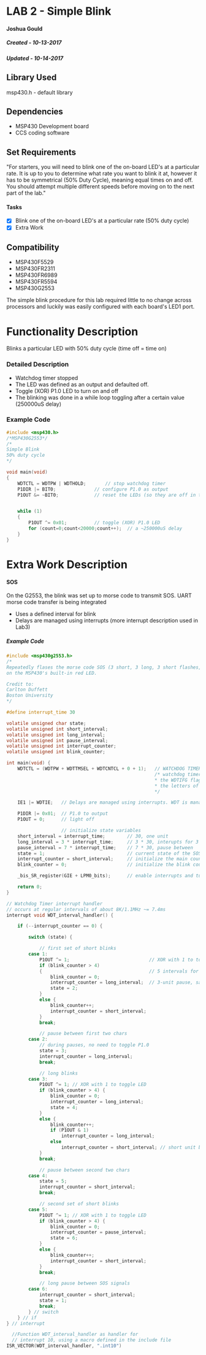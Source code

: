 # LAB 2 - Simple Blink
#### Joshua Gould
##### Created - 10-13-2017
##### Updated - 10-14-2017

## Library Used
msp430.h - default library

## Dependencies
* MSP430 Development board
* CCS coding software

## Set Requirements
"For starters, you will need to blink one of the on-board LED's at a particular rate. It is up to you to determine what rate you want to blink it at, however it has to be symmetrical (50% Duty Cycle), meaning equal times on and off. You should attempt multiple different speeds before moving on to the next part of the lab."

#### Tasks
* [x] Blink one of the on-board LED's at a particular rate (50% duty cycle)
* [x] Extra Work

## Compatibility
* MSP430F5529
* MSP430FR2311
* MSP430FR6989
* MSP430FR5594
* MSP430G2553

The simple blink procedure for this lab required little to no change across processors and luckily was easily configured with each board's LED1 port. 

# Functionality Description

Blinks a particular LED with 50% duty cycle (time off = time on)

### Detailed Description

* Watchdog timer stopped
* The LED was defined as an output and defaulted off.
* Toggle (XOR) P1.0 LED to turn on and off
* The blinking was done in a while loop toggling after a certain value (250000uS delay)

### Example Code
```C
#include <msp430.h>
/*MSP430G2553*/
/*
Simple Blink
50% duty cycle
*/

void main(void)
{
	WDTCTL = WDTPW | WDTHOLD;		// stop watchdog timer
	P1DIR |= BIT0;				// configure P1.0 as output
	P1OUT &= ~BIT0;				// reset the LEDs (so they are off in the start)


	while (1)
	{
		P1OUT ^= 0x01;			// toggle (XOR) P1.0 LED
		for (count=0;count<20000;count++);  // a ~250000uS delay
	}
}
```

# Extra Work Description

#### SOS
On the G2553, the blink was set up to morse code to transmit SOS. UART morse code transfer is being integrated
* Uses a defined interval for blink
* Delays are managed using interrupts (more interrupt description used in Lab3)

##### Example Code
```C
#include <msp430g2553.h>
/*
Repeatedly flases the morse code SOS (3 short, 3 long, 3 short flashes, then pause)
on the MSP430's built-in red LED.

Credit to:
Carlton Duffett
Boston University
*/

#define interrupt_time 30

volatile unsigned char state;
volatile unsigned int short_interval;
volatile unsigned int long_interval;
volatile unsigned int pause_interval;
volatile unsigned int interrupt_counter;
volatile unsigned int blink_counter;

int main(void) {
	WDTCTL = (WDTPW + WDTTMSEL + WDTCNTCL + 0 + 1);   // WATCHDOG TIMER
													  /* watchdog timer was configured to interval timer to set
													  * the WDTIFG flag in the special register IFG1 and give a certain delay between
													  * the letters of the morse code
													  */

	IE1 |= WDTIE;   // Delays are managed using interrupts. WDT is managed by watchdog

	P1DIR |= 0x01;  // P1.0 to output
	P1OUT = 0;      // light off

					// initialize state variables
	short_interval = interrupt_time;	    // 30, one unit
	long_interval = 3 * interrupt_time;	    // 3 * 30, interupts for 3 units
	pause_interval = 7 * interrupt_time;    // 7 * 30, pause between
	state = 1;                              // current state of the SOS signal
	interrupt_counter = short_interval;     // initialize the main counter (# of interrupts)
	blink_counter = 0;                      // initialize the blink counter (# of blinks)

	_bis_SR_register(GIE + LPM0_bits);      // enable interrupts and turn CPU off

	return 0;
}

// Watchdog Timer interrupt handler 
// occurs at regular intervals of about 8K/1.1MHz ~= 7.4ms
interrupt void WDT_interval_handler() {

	if (--interrupt_counter == 0) {

		switch (state) {

			// first set of short blinks
		case 1:
			P1OUT ^= 1;                             // XOR with 1 to toggle LED, done a total of 6 times for each series of blinks
			if (blink_counter > 4)
			{                                       // 5 intervals for each group of blinks (3 on, 2 off)
				blink_counter = 0;
				interrupt_counter = long_interval;  // 3-unit pause, same as a long_interval
				state = 2;
			}
			else {
				blink_counter++;
				interrupt_counter = short_interval;
			}
			break;

			// pause between first two chars
		case 2:
			// during pauses, no need to toggle P1.0
			state = 3;
			interrupt_counter = long_interval;
			break;

			// long blinks
		case 3:
			P1OUT ^= 1; // XOR with 1 to toggle LED
			if (blink_counter > 4) {
				blink_counter = 0;
				interrupt_counter = long_interval;
				state = 4;
			}
			else {
				blink_counter++;
				if (P1OUT & 1)
					interrupt_counter = long_interval;
				else
					interrupt_counter = short_interval; // short unit between long blinks
			}
			break;

			// pause between second two chars
		case 4:
			state = 5;
			interrupt_counter = short_interval;
			break;

			// second set of short blinks
		case 5:
			P1OUT ^= 1; // XOR with 1 to toggle LED
			if (blink_counter > 4) {
				blink_counter = 0;
				interrupt_counter = pause_interval;
				state = 6;
			}
			else {
				blink_counter++;
				interrupt_counter = short_interval;
			}
			break;

			// long pause between SOS signals
		case 6:
			interrupt_counter = short_interval;
			state = 1;
			break;
		} // switch
	} // if
} // interrupt

  //Function WDT_interval_handler as handler for
  // interrupt 10, using a macro defined in the include file
ISR_VECTOR(WDT_interval_handler, ".int10")
```



